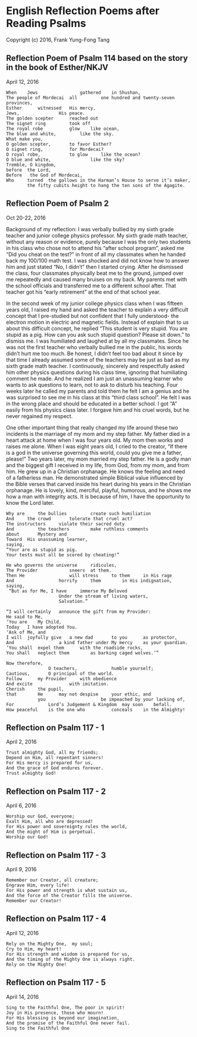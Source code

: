 # English Reflection Poems after Reading Psalms
Copyright (c) 2016, Frank Yung-Fong Tang

## Reflection Poem of Psalm 114 based on the story in the book of Esther/NKJV
April 12, 2016
```
When	Jews 				gathered 	in Shushan,
The people of Mordecai 	all 		one hundred and twenty-seven provinces,
Esther 		witnessed 	His mercy,
Jews, 				His peace.
The golden scepter 		reached out
The signet ring			took off
The royal robe 			glow	like ocean,
The blue and white, 		like the sky.
What make you,
O golden scepter, 		to favor Esther?
O signet ring,			for Mordecai?
O royal robe, 			to glow 	like the ocean?
O blue and white, 				like the sky?
Tremble, O kingdom, 	
before 	the Lord,
Before	 the God of Mordecai,
Who 	turned	the gallows in the Harman’s House to serve it’s maker,
		the fifty cubits height to hang the ten sons of the Agagite.
```

## Reflection Poem of Psalm 2
Oct 20-22, 2016

Background of my reflection: I was verbally bullied by my sixth grade teacher and junior college physics professor. 
My sixth grade math teacher, without any reason or evidence, purely because I was the only two students in his class who chose not to attend his “after school program”, asked me “Did you cheat on the test?” in front of all my classmates when he handed back my 100/100 math test. I was shocked and did not know how to answer him and just stated “No, I didn’t” then I started crying. After he dismissed the class, four classmates physically beat me to the ground, jumped over me repeatedly and caused many bruises on my back. My parents met with the school officials and transferred me to a different school after. That teacher got his “early retirement” at the end of that school year. 

In the second week of my junior college physics class when I was fifteen years old, I raised my hand and asked the teacher to explain a very difficult concept that I pre-studied but not confident that I fully understood- the electron motion in electric and magnetic fields. Instead of explain that to us about this difficult concept, he replied “This student is very stupid. You are stupid as a pig. How can you ask such stupid question? Please sit down.” to dismiss me. I was humiliated and laughed at by all my classmates. Since he was not the first teacher who verbally bullied me in the public, his words didn’t hurt me too much. Be honest, I didn’t feel too bad about it since by that time I already assumed some of the teachers may be just as bad as my sixth grade math teacher. I continuously, sincerely and respectfully asked him other physics questions during his class time, ignoring that humiliating comment he made. And he realized I am just an unassuming learner who wants to ask questions to learn, not to ask to disturb his teaching. Four weeks later he called my parents and told them he felt I am a genius and he was surprised to see me in his class at this “third class school”. He felt I was in the wrong place and should be educated in a better school. I got “A” easily from his physics class later. I forgave him and his cruel words, but he never regained my respect. 

One other important thing that really changed my life around these two incidents is the marriage of my mom and my step father. My father died in a heart attack at home when I was four years old. My mom then works and raises me alone. When I was eight years old, I cried to the creator, “If there is a god in the universe governing this world, could you give me a father, please!” Two years later, my mom married my step father. He is a godly man and the biggest gift I received in my life, from God, from my mom, and from him. He grew up in a Christian orphanage. He knows the feeling and need of a fatherless man. He demonstrated simple Biblical value influenced by the Bible verses that carved inside his heart during his years in the Christian orphanage. He is lovely, kind, merciful, playful, humorous, and he shows me how a man with integrity acts. It is because of him, I have the opportunity to know the Lord later. 

```
Why are 	the bullies 		create such humiliation
And 	the crowd 		tolerate that cruel act?
The instructors 	violate their sacred duty
And 		the teachers 		make ruthless comments 	
about	  	Mystery and
Toward	His unassuming learner,
saying,
“Your are as stupid as pig.
Your tests must all be scored by cheating!”

He who governs the universe 	ridicules,
The Provider 			sneers 	at them.
Then He 				will stress 	to them 	in His rage
And 				horrify 	them 		in His indignation, 
saying,
 “But as for Me, I have 	immerse My Beloved
					Under the stream of living waters, 
					Salvation.”

“I will certainly 	announce the gift from my Provider: 	
He said to Me,
‘You are 	My Child,
Today 	I have adopted You.
‘Ask of Me, and 
I will 	joyfully give 	a new dad 		to you 		as protector,
And 				a kind father under My mercy 	as your guardian.
‘You shall 	expel them 		with the roadside rocks,
You shall 	neglect them 		as barking caged wolves.’”

Now therefore, 				
				O teachers, 			humble yourself;
Cautious, 		O principal of the world.
Follow 		my Provider 	with obedience
And excite 				with imitation.
Cherish	 	the pupil, 
that 		He 		may not despise 	your ethic, and 
			you 					be impeached by your lacking of,
For 			Lord’s Judgement & Kingdom	may soon 	befall.
How peaceful 	is the one who 			conceals 	in the Almighty!
```

## Reflection on Psalm 117 - 1
April 2, 2016
```
Trust almighty God, all my friends;
Depend on Him, all repentant sinners!
For His mercy is prepared for us,
And the grace of God endures forever.
Trust almighty God!
```
## Reflection on Psalm 117 - 2
April 6, 2016
```
Worship our God, everyone;
Exalt Him, all who are depressed!
For His power and sovereignty rules the world,
And the might of Him is perpetual.
Worship our God!
```
## Reflection on Psalm 117 - 3
April 9, 2016
```
Remember our Creator, all creature;
Engrave Him, every life!
For His power and strength is what sustain us,
And the force of the Creator fills the universe.
Remember our Creator!
```
## Reflection on Psalm 117 - 4
April 12, 2016
```
Rely on the Mighty One,  my soul;
Cry to Him, my heart!
For His strength and wisdom is prepared for us,
And the timing of the Mighty One is always right.
Rely on the Mighty One!
```
## Reflection on Psalm 117 - 5
April 14, 2016
```
Sing to the Faithful One, The poor in spirit!
Joy in His presence, those who mourn!
For His blessing is beyond our imagination,
And the promise of the Faithful One never fail.
Sing to the Faithful One
```

